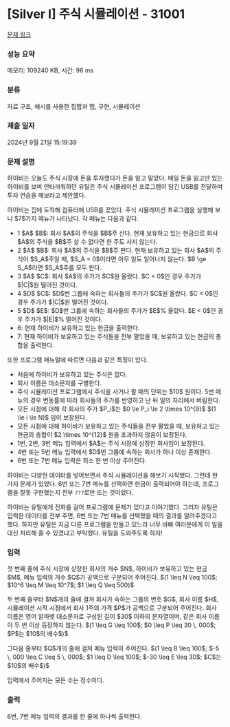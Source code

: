 # [Silver I] 주식 시뮬레이션 - 31001 

[문제 링크](https://www.acmicpc.net/problem/31001) 

### 성능 요약

메모리: 109240 KB, 시간: 96 ms

### 분류

자료 구조, 해시를 사용한 집합과 맵, 구현, 시뮬레이션

### 제출 일자

2024년 9월 21일 15:19:39

### 문제 설명

<p>하이비는 오늘도 주식 시장에 돈을 투자했다가 돈을 잃고 말았다. 매일 돈을 잃고만 있는 하이비를 보며 안타까워하던 유틸은 주식 시뮬레이션 프로그램이 담긴 USB를 전달하며 투자 연습을 해보라고 제안했다. </p>

<p>하이비는 집에 도착해 컴퓨터에 USB를 꽂았다. 주식 시뮬레이션 프로그램을 실행해 보니 $7$가지 메뉴가 나타났다. 각 메뉴는 다음과 같다.</p>

<ul>
	<li>1 $A$ $B$: 회사 $A$의 주식을 $B$주 산다. 현재 보유하고 있는 현금으로 회사 $A$의 주식을 $B$주 살 수 없다면 한 주도 사지 않는다.</li>
	<li>2 $A$ $B$: 회사 $A$의 주식을 $B$주 판다. 현재 보유하고 있는 회사 $A$의 주식이 $S_A$주일 때, $S_A = 0$이라면 아무 일도 일어나지 않는다. $B \ge S_A$라면 $S_A$주를 모두 판다.</li>
	<li>3 $A$ $C$: 회사 $A$의 주가가 $C$원 올랐다. $C < 0$인 경우 주가가 $|C|$원 떨어진 것이다.</li>
	<li>4 $D$ $C$: $D$번 그룹에 속하는 회사들의 주가가 $C$원 올랐다. $C < 0$인 경우 주가가 $|C|$원 떨어진 것이다.</li>
	<li>5 $D$ $E$: $D$번 그룹에 속하는 회사들의 주가가 $E$% 올랐다. $E < 0$인 경우 주가가 $|E|$% 떨어진 것이다. </li>
	<li>6: 현재 하이비가 보유하고 있는 현금을 출력한다.</li>
	<li>7: 현재 하이비가 보유하고 있는 주식들을 전부 팔았을 때, 보유하고 있는 현금의 총합을 출력한다.</li>
</ul>

<p>또한 프로그램 매뉴얼에 따르면 다음과 같은 특징이 있다.</p>

<ul>
	<li>처음에 하이비가 보유하고 있는 주식은 없다.</li>
	<li>회사 이름은 대소문자를 구별한다.</li>
	<li>주식 시뮬레이션 프로그램에서 주식을 사거나 팔 때의 단위는 $10$ 원이다. 5번 메뉴의 경우 변동률에 따라 회사들의 주가를 반영하고 난 뒤 일의 자리에서 버림한다.</li>
	<li>모든 시점에 대해 각 회사의 주가 $P_i$는 $0 \le P_i \le 2 \times 10^{9}$ $(1 \le i \le N)$ 임이 보장된다.</li>
	<li>모든 시점에 대해 하이비가 보유하고 있는 주식들을 전부 팔았을 때, 보유하고 있는 현금의 총합이 $2 \times 10^{12}$ 원을 초과하지 않음이 보장된다.</li>
	<li>1번, 2번, 3번 메뉴 입력에서 $A$는 주식 시장에 상장한 회사임이 보장된다.</li>
	<li>4번 또는 5번 메뉴 입력에서 $D$번 그룹에 속하는 회사가 하나 이상 존재한다.</li>
	<li>6번 또는 7번 메뉴 입력은 최소 한 번 이상 주어진다.</li>
</ul>

<p>하이비는 다양한 데이터를 넣어보면서 주식 시뮬레이션을 해보기 시작했다. 그런데 한 가지 문제가 있었다. 6번 또는 7번 메뉴를 선택하면 현금이 출력되어야 하는데, 프로그램을 잘못 구현했는지 전부 <code>???</code>로만 뜨는 것이었다.</p>

<p>하이비는 유틸에게 전화를 걸어 프로그램에 문제가 있다고 이야기했다. 그러자 유틸은 입력한 데이터를 전부 주면, 6번 또는 7번 메뉴를 선택했을 때의 결과를 알려주겠다고 했다. 하지만 유틸은 지금 다른 프로그램을 만들고 있느라 너무 바빠 여러분에게 이 일을 대신 처리해 줄 수 있겠냐고 부탁했다. 유틸을 도와주도록 하자!</p>

### 입력 

 <p>첫 번째 줄에 주식 시장에 상장한 회사의 개수 $N$, 하이비가 보유하고 있는 현금 $M$, 메뉴 입력의 개수 $Q$가 공백으로 구분되어 주어진다. $(1 \leq N \leq 100$; $10^6 \leq M \leq 10^7$; $1 \leq Q \leq 500)$</p>

<p>두 번째 줄부터 $N$개의 줄에 걸쳐 회사가 속하는 그룹의 번호 $G$, 회사 이름 $H$, 시뮬레이션 시작 시점에서 회사 1주의 가격 $P$가 공백으로 구분되어 주어진다. 회사 이름은 영어 알파벳 대소문자로 구성된 길이 $30$ 이하의 문자열이며, 같은 회사 이름이 두 번 이상 등장하지 않는다. $(1 \leq G \leq 100$; $0 \leq P \leq 30 \, 000$; $P$는 $10$의 배수$)$</p>

<p>그다음 줄부터 $Q$개의 줄에 걸쳐 메뉴 입력이 주어진다. $(1 \leq B \leq 100$; $-5 \, 000 \leq C \leq 5 \, 000$; $1 \leq D \leq 100$; $-30 \leq E \leq 30$; $C$는 $10$의 배수$)$</p>

<p>입력에서 주어지는 모든 수는 정수이다.</p>

### 출력 

 <p>6번, 7번 메뉴 입력의 결과를 한 줄에 하나씩 출력한다.</p>


